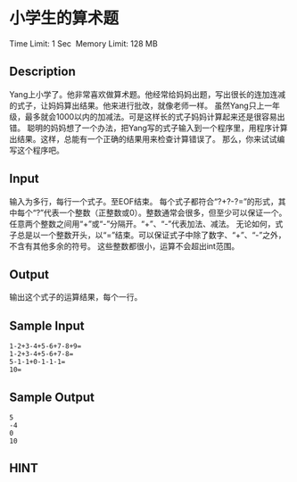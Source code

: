 # 小学生的算术题
Time Limit: 1 Sec  Memory Limit: 128 MB


## Description
Yang上小学了。他非常喜欢做算术题。他经常给妈妈出题，写出很长的连加连减的式子，让妈妈算出结果。他来进行批改，就像老师一样。
虽然Yang只上一年级，最多就会1000以内的加减法。可是这样长的式子妈妈计算起来还是很容易出错。
聪明的妈妈想了一个办法，把Yang写的式子输入到一个程序里，用程序计算出结果。这样，总能有一个正确的结果用来检查计算错误了。
那么，你来试试编写这个程序吧。



## Input
输入为多行，每行一个式子。至EOF结束。
每个式子都符合“?+?-?=”的形式，其中每个“?”代表一个整数（正整数或0）。整数通常会很多，但至少可以保证一个。任意两个整数之间用“+”或“-”分隔开。“+”、“-”代表加法、减法。
无论如何，式子总是以一个整数开头，以“=”结束。可以保证式子中除了数字、“+”、“-”之外，不含有其他多余的符号。
这些整数都很小，运算不会超出int范围。



## Output
输出这个式子的运算结果，每个一行。



## Sample Input
```
1-2+3-4+5-6+7-8+9=
1-2+3-4+5-6+7-8=
5-1-1+0-1-1-1=
10=
```
## Sample Output
```
5
-4
0
10

```

## HINT
